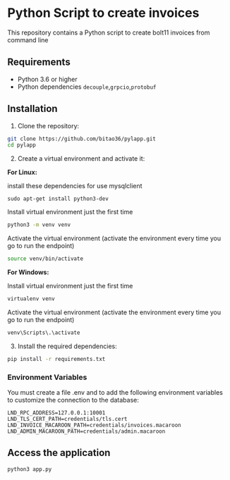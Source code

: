 # Python Script to create invoices

This repository contains a Python script to create bolt11 invoices from command line

## Requirements

- Python 3.6 or higher
- Python dependencies `decouple`,`grpcio`,`protobuf`

## Installation

1. Clone the repository:

```bash
git clone https://github.com/bitao36/pylapp.git
cd pylapp
```

2. Create a virtual environment and activate it:

**For Linux:**

install these dependencies for use mysqlclient
```
sudo apt-get install python3-dev
```

Install virtual environment just the first time

```bash
python3 -m venv venv
```

Activate the virtual environment (activate the environment every time you go to run the endpoint)


```bash
source venv/bin/activate
```

**For Windows:**


Install virtual environment just the first time


```bash
virtualenv venv
```

Activate the virtual environment (activate the environment every time you go to run the endpoint)

```bash
venv\Scripts\.\activate
```


3. Install the required dependencies:

```bash
pip install -r requirements.txt
```


### Environment Variables

You must create a file .env and to add the following environment variables to customize the connection to the database:

```bash=
LND_RPC_ADDRESS=127.0.0.1:10001
LND_TLS_CERT_PATH=credentials/tls.cert
LND_INVOICE_MACAROON_PATH=credentials/invoices.macaroon
LND_ADMIN_MACAROON_PATH=credentials/admin.macaroon
```


## Access the application

```
python3 app.py
```

